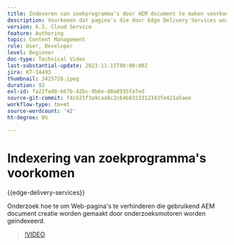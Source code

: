 ```yaml
---
title: Indexeren van zoekprogramma's door AEM document te maken voorkomen
description: Voorkomen dat pagina's die door Edge Delivery Services worden aangeboden, door zoekmachines worden geïndexeerd.
version: 6.5, Cloud Service
feature: Authoring
topic: Content Management
role: User, Developer
level: Beginner
doc-type: Technical Video
last-substantial-update: 2023-11-15T00:00:00Z
jira: KT-14493
thumbnail: 3425726.jpeg
duration: 92
exl-id: fa22fa48-667b-42bc-9b6e-d8a8935fa7ed
source-git-commit: f4c621f3a9caa8c2c64b8323312343fe421a5aee
workflow-type: tm+mt
source-wordcount: '42'
ht-degree: 0%

---
```


# Indexering van zoekprogramma&#39;s voorkomen

{{edge-delivery-services}}

Onderzoek hoe te om Web-pagina&#39;s te verhinderen die gebruikend AEM document creatie worden gemaakt door onderzoeksmotoren worden geïndexeerd.

>[!VIDEO](https://video.tv.adobe.com/v/3425726/?learn=on)

